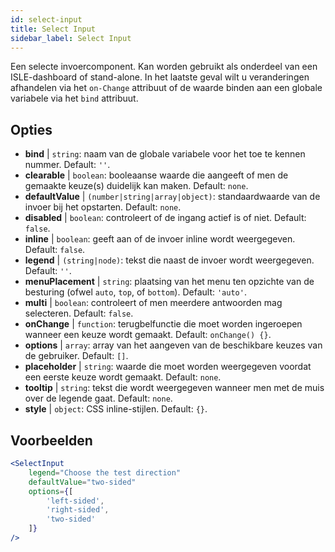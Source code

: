 ```yaml
---
id: select-input
title: Select Input
sidebar_label: Select Input
---
```


Een selecte invoercomponent. Kan worden gebruikt als onderdeel van een ISLE-dashboard of stand-alone. In het laatste geval wilt u veranderingen afhandelen via het `on-Change` attribuut of de waarde binden aan een globale variabele via het `bind` attribuut.

## Opties

* __bind__ | `string`: naam van de globale variabele voor het toe te kennen nummer. Default: `''`.
* __clearable__ | `boolean`: booleaanse waarde die aangeeft of men de gemaakte keuze(s) duidelijk kan maken. Default: `none`.
* __defaultValue__ | `(number|string|array|object)`: standaardwaarde van de invoer bij het opstarten. Default: `none`.
* __disabled__ | `boolean`: controleert of de ingang actief is of niet. Default: `false`.
* __inline__ | `boolean`: geeft aan of de invoer inline wordt weergegeven. Default: `false`.
* __legend__ | `(string|node)`: tekst die naast de invoer wordt weergegeven. Default: `''`.
* __menuPlacement__ | `string`: plaatsing van het menu ten opzichte van de besturing (ofwel `auto`, `top`, of `bottom`). Default: `'auto'`.
* __multi__ | `boolean`: controleert of men meerdere antwoorden mag selecteren. Default: `false`.
* __onChange__ | `function`: terugbelfunctie die moet worden ingeroepen wanneer een keuze wordt gemaakt. Default: `onChange() {}`.
* __options__ | `array`: array van het aangeven van de beschikbare keuzes van de gebruiker. Default: `[]`.
* __placeholder__ | `string`: waarde die moet worden weergegeven voordat een eerste keuze wordt gemaakt. Default: `none`.
* __tooltip__ | `string`: tekst die wordt weergegeven wanneer men met de muis over de legende gaat. Default: `none`.
* __style__ | `object`: CSS inline-stijlen. Default: `{}`.


## Voorbeelden

```jsx live
<SelectInput
    legend="Choose the test direction"
    defaultValue="two-sided"
    options={[
        'left-sided',
        'right-sided',
        'two-sided'
    ]}
/>
```

